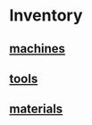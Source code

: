 # Inventory

## [machines](machine-inven.md)
## [tools](tools-inven.md)
## [materials](materials-inven.md)